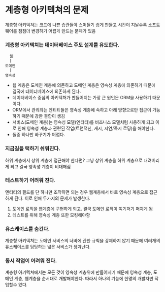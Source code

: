 # 계층형 아키텍쳐의 문제
계층형 아키텍쳐는 코드에 나쁜 습관들이 스며들기 쉽게 만들고 시간이 지날수록 소프트웨어를 점점더 변경하기 어렵게 만드는 문제가 있음

### 계층형 아키텍쳐는 데이터베이스 주도 설계를 유도한다.

```
  웹
  |
도메인
  |
영속성
```

- 웹 계층은 도메인 계층에 의존하고 도메인 계층은 영속성 계층에 의존하기 때문에 결국에 데이터베이스에 의존하게 된다.
- 데이터베이스 중심의 아키텍쳐가 만들어지는 가장 큰 원인은 ORM을 사용하기 때문이다.
- ORM에서 관리되는 엔티티들은 영속성 계층에 속하고 아래 방향으로만 접근이 가능하기 때문에 강한 결합이 생김
- 서비스(도메인 계층)는 영속성 모델(엔티티)를 비즈니스 모델처럼 사용하게 되고 이로 인해 영속성 계층과 관련된 작업(트랜잭션, 캐시, 지연/즉시 로딩)을 해야한다.
- 둘중 하나만 바꾸기가 어렵다.

### 지금길을 택하기 쉬워진다. 
하위 계층에서 상위 계층에 접근해야 한다면? 그냥 상위 계층을 하위 계층으로 내려버리게 되고 결국 영속성 계층이 비대해짐

### 테스트하기 어려워 진다.
엔티티의 필드를 단 하나만 조작하면 되는 경우 웹계층에서 바로 영속성 계층으로 접근하게 된다. 이로 인해 두가지의 문제가 발생한다.

1. 도메인 로직을 웹계층에 구현하게 되고. 결국 도메인 로직이 여기저기 퍼지게 됨
2. 테스트를 위해 영속성 계층 또한 모킹해야함

### 유스케이스를 숨긴다.

계층형 아키택쳐는 도메인 서비스의 너비에 관한 규칙을 강제하지 않기 때문에 여러개의 유스케이스를 담당하는 넓은 서비스가 생겨난다. 

### 동시 작업이 어려워 진다.

계층형 아키텍쳐에서는 모든 것이 영속성 계층위에 만들어지기 때문에 영속성 계층, 도메인 계층, 웹계층을 순서대로 개발해야한다. 따라서 하나의 기능에 한명의 개발자만 작업할수 있다.

